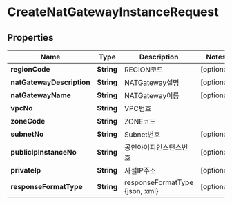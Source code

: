
# CreateNatGatewayInstanceRequest

## Properties
Name | Type | Description | Notes
------------ | ------------- | ------------- | -------------
**regionCode** | **String** | REGION코드 |  [optional]
**natGatewayDescription** | **String** | NATGateway설명 |  [optional]
**natGatewayName** | **String** | NATGateway이름 |  [optional]
**vpcNo** | **String** | VPC번호 | 
**zoneCode** | **String** | ZONE코드 | 
**subnetNo** | **String** | Subnet번호 |  [optional]
**publicIpInstanceNo** | **String** | 공인아이피인스턴스번호 |  [optional]
**privateIp** | **String** | 사설IP주소 |  [optional]
**responseFormatType** | **String** | responseFormatType {json, xml} |  [optional]



